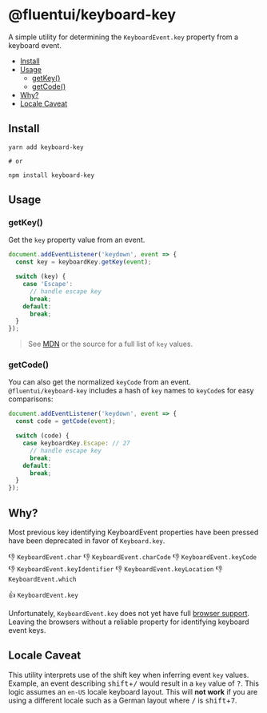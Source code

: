 # @fluentui/keyboard-key

A simple utility for determining the `KeyboardEvent.key` property from a keyboard event.

<!-- toc -->

- [Install](#install)
- [Usage](#usage)
  - [getKey()](#getkey)
  - [getCode()](#getcode)
- [Why?](#why)
- [Locale Caveat](#locale-caveat)

<!-- tocstop -->

## Install

```
yarn add keyboard-key

# or

npm install keyboard-key
```

## Usage

### getKey()

Get the `key` property value from an event.

```js
document.addEventListener('keydown', event => {
  const key = keyboardKey.getKey(event);

  switch (key) {
    case 'Escape':
      // handle escape key
      break;
    default:
      break;
  }
});
```

> See [MDN][2] or the source for a full list of `key` values.

### getCode()

You can also get the normalized `keyCode` from an event. `@fluentui/keyboard-key` includes a hash of `key` names to `keyCode`s for easy comparisons:

```js
document.addEventListener('keydown', event => {
  const code = getCode(event);

  switch (code) {
    case keyboardKey.Escape: // 27
      // handle escape key
      break;
    default:
      break;
  }
});
```

## Why?

Most previous key identifying KeyboardEvent properties have been pressed have been deprecated in favor of `Keyboard.key`.

:-1: `KeyboardEvent.char`
:-1: `KeyboardEvent.charCode`
:-1: `KeyboardEvent.keyCode`
:-1: `KeyboardEvent.keyIdentifier`
:-1: `KeyboardEvent.keyLocation`
:-1: `KeyboardEvent.which`

:+1: `KeyboardEvent.key`

Unfortunately, `KeyboardEvent.key` does not yet have full [browser support][3]. Leaving the browsers without a reliable property for identifying keyboard event keys.

## Locale Caveat

This utility interprets use of the shift key when inferring event `key` values. Example, an event describing <kbd>shift</kbd>+<kbd>/</kbd> would result in a `key` value of <kbd>?</kbd>. This logic assumes an `en-US` locale keyboard layout. This will **not work** if you are using a different locale such as a German layout where <kbd>/</kbd> is <kbd>shift</kbd>+<kbd>7</kbd>.

[1]: https://developer.mozilla.org/en-US/docs/Web/API/KeyboardEvent/key
[2]: https://developer.mozilla.org/en-US/docs/Web/API/KeyboardEvent/key/Key_Values
[3]: http://caniuse.com/#feat=keyboardevent-key
